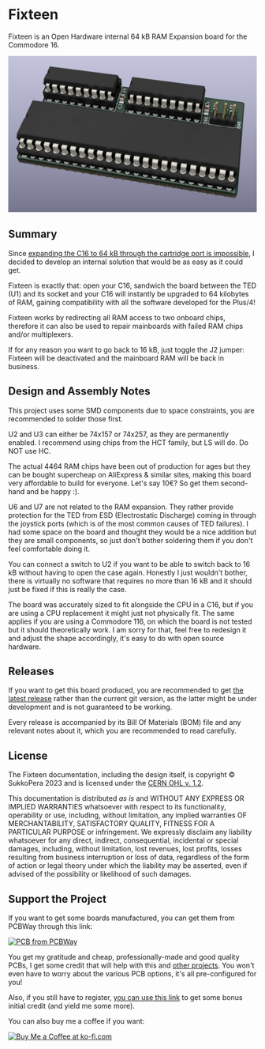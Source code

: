 # Fixteen
Fixteen is an Open Hardware internal 64 kB RAM Expansion board for the Commodore 16.

![Board](https://raw.githubusercontent.com/SukkoPera/Fixteen/master/img/render-top.png)

## Summary
Since [expanding the C16 to 64 kB through the cartridge port is impossible](https://github.com/SukkoPera/OpenC16RamExpansion), I decided to develop an internal solution that would be as easy as it could get.

Fixteen is exactly that: open your C16, sandwich the board between the TED (U1) and its socket and your C16 will instantly be upgraded to 64 kilobytes of RAM, gaining compatibility with all the software developed for the Plus/4!

Fixteen works by redirecting all RAM access to two onboard chips, therefore it can also be used to repair mainboards with failed RAM chips and/or multiplexers.

If for any reason you want to go back to 16 kB, just toggle the J2 jumper: Fixteen will be deactivated and the mainboard RAM will be back in business.

## Design and Assembly Notes
This project uses some SMD components due to space constraints, you are recommended to solder those first.

U2 and U3 can either be 74x157 or 74x257, as they are permanently enabled. I recommend using chips from the HCT family, but LS will do. Do NOT use HC.

The actual 4464 RAM chips have been out of production for ages but they can be bought supercheap on AliExpress & similar sites, making this board very affordable to build for everyone. Let's say 10€? So get them second-hand and be happy :).

U6 and U7 are not related to the RAM expansion. They rather provide protection for the TED from ESD (Electrostatic Discharge) coming in through the joystick ports (which is of the most common causes of TED failures). I had some space on the board and thought they would be a nice addition but they are small components, so just don't bother soldering them if you don't feel comfortable doing it.

You can connect a switch to U2 if you want to be able to switch back to 16 kB without having to open the case again. Honestly I just wouldn't bother, there is virtually no software that requires no more than 16 kB and it should just be fixed if this is really the case.

The board was accurately sized to fit alongside the CPU in a C16, but if you are using a CPU replacement it might just not physically fit. The same applies if you are using a Commodore 116, on which the board is not tested but it should theoretically work. I am sorry for that, feel free to redesign it and adjust the shape accordingly, it's easy to do with open source hardware.

## Releases
If you want to get this board produced, you are recommended to get [the latest release](https://github.com/SukkoPera/Fixteen/releases) rather than the current git version, as the latter might be under development and is not guaranteed to be working.

Every release is accompanied by its Bill Of Materials (BOM) file and any relevant notes about it, which you are recommended to read carefully.

## License
The Fixteen documentation, including the design itself, is copyright &copy; SukkoPera 2023 and is licensed under the [CERN OHL v. 1.2](https://ohwr.org/project/cernohl/wikis/Documents/CERN-OHL-version-1.2).

This documentation is distributed *as is* and WITHOUT ANY EXPRESS OR IMPLIED WARRANTIES whatsoever with respect to its functionality, operability or use, including, without limitation, any implied warranties OF MERCHANTABILITY, SATISFACTORY QUALITY, FITNESS FOR A PARTICULAR PURPOSE or infringement. We expressly disclaim any liability whatsoever for any direct, indirect, consequential, incidental or special damages, including, without limitation, lost revenues, lost profits, losses resulting from business interruption or loss of data, regardless of the form of action or legal theory under which the liability may be asserted, even if advised of the possibility or likelihood of such damages.

## Support the Project
If you want to get some boards manufactured, you can get them from PCBWay through this link:

[![PCB from PCBWay](https://www.pcbway.com/project/img/images/frompcbway.png)](https://www.pcbway.com/project/shareproject/Fixteen_V3_Internal_64_kB_RAM_Expansion_for_the_Commodore_16_407c6d0f.html)

You get my gratitude and cheap, professionally-made and good quality PCBs, I get some credit that will help with this and [other projects](https://www.pcbway.com/project/member/?bmbno=72D33927-5EF6-42). You won't even have to worry about the various PCB options, it's all pre-configured for you!

Also, if you still have to register, [you can use this link](https://www.pcbway.com/setinvite.aspx?inviteid=41100) to get some bonus initial credit (and yield me some more).

You can also buy me a coffee if you want:

<a href='https://ko-fi.com/L3L0U18L' target='_blank'><img height='36' style='border:0px;height:36px;' src='https://az743702.vo.msecnd.net/cdn/kofi2.png?v=2' border='0' alt='Buy Me a Coffee at ko-fi.com' /></a>
